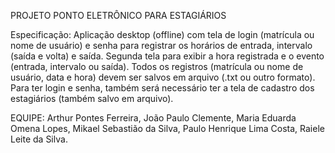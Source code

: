 PROJETO PONTO ELETRÔNICO PARA ESTAGIÁRIOS

Especificação: Aplicação desktop (offline) com tela de login (matrícula ou nome de usuário) e senha para registrar os
horários de entrada, intervalo (saída e volta) e saída. Segunda tela para exibir a hora registrada e o evento (entrada,
intervalo ou saída). Todos os registros (matrícula ou nome de usuário, data e hora) devem ser salvos em arquivo (.txt
ou outro formato). Para ter login e senha, também será necessário ter a tela de cadastro dos estagiários (também
salvo em arquivo).

EQUIPE:
Arthur Pontes Ferreira,
João Paulo Clemente,
Maria Eduarda Omena Lopes,
Mikael Sebastião da Silva,
Paulo Henrique Lima Costa,
Raiele Leite da Silva.
